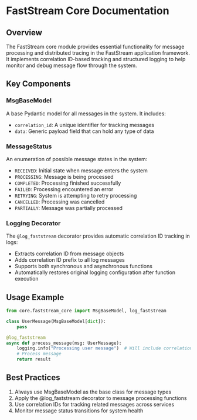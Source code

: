 # FastStream Core Documentation

## Overview
The FastStream core module provides essential functionality for message processing and distributed tracing in the FastStream application framework. It implements correlation ID-based tracking and structured logging to help monitor and debug message flow through the system.

## Key Components

### MsgBaseModel
A base Pydantic model for all messages in the system. It includes:
- `correlation_id`: A unique identifier for tracking messages
- `data`: Generic payload field that can hold any type of data

### MessageStatus
An enumeration of possible message states in the system:
- `RECEIVED`: Initial state when message enters the system
- `PROCESSING`: Message is being processed
- `COMPLETED`: Processing finished successfully
- `FAILED`: Processing encountered an error
- `RETRYING`: System is attempting to retry processing
- `CANCELLED`: Processing was cancelled
- `PARTIALLY`: Message was partially processed

### Logging Decorator
The `@log_faststream` decorator provides automatic correlation ID tracking in logs:
- Extracts correlation ID from message objects
- Adds correlation ID prefix to all log messages
- Supports both synchronous and asynchronous functions
- Automatically restores original logging configuration after function execution

## Usage Example

```python
from core.faststream_core import MsgBaseModel, log_faststream

class UserMessage(MsgBaseModel[dict]):
    pass

@log_faststream
async def process_message(msg: UserMessage):
    logging.info("Processing user message")  # Will include correlation ID
    # Process message
    return result
```

## Best Practices
1. Always use MsgBaseModel as the base class for message types
2. Apply the @log_faststream decorator to message processing functions
3. Use correlation IDs for tracking related messages across services
4. Monitor message status transitions for system health